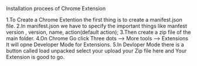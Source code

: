 Installation procees of Chrome Extension

1.To Create a Chrome Extention the first thing is to create a manifest.json file. 2.In manifest.json we have to specify the important things like manfest version , version, name, action(default action); 3.Then create a zip file of the main folder. 4.On Chrome Go click Three dots --> More tools --> Extensions It will opne Developer Mode for Extensions. 5.In Devloper Mode there is a button called load unpacked select your upload your Zip file here and Your Extension is good to go.

